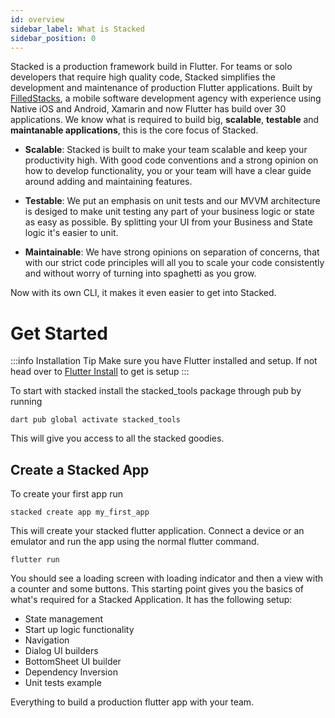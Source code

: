 ```yaml
---
id: overview
sidebar_label: What is Stacked
sidebar_position: 0
---
```


Stacked is a production framework build in Flutter. For teams or solo developers that require high quality code, Stacked simplifies the development and maintenance of production Flutter applications. Built by [FilledStacks](https://www.youtube.com/filledstacks), a mobile software development agency with experience using Native iOS and Android, Xamarin and now Flutter has build over 30 applications. We know what is required to build big, **scalable**, **testable** and **maintanable applications**, this is the core focus of Stacked.

- **Scalable**: Stacked is built to make your team scalable and keep your productivity high. With good code conventions and a strong opinion on how to develop functionality, you or your team will have a clear guide around adding and maintaining features.

- **Testable**: We put an emphasis on unit tests and our MVVM architecture is desiged to make unit testing any part of your business logic or state as easy as possible. By splitting your UI from your Business and State logic it's easier to unit. 

- **Maintainable**: We have strong opinions on separation of concerns, that with our strict code principles will all you to scale your code consistently and without worry of turning into spaghetti as you grow.

Now with its own CLI, it makes it even easier to get into Stacked.


# Get Started

:::info Installation Tip
Make sure you have Flutter installed and setup. If not head over to [Flutter Install](https://docs.flutter.dev/get-started/install) to get is setup
:::

To start with stacked install the stacked_tools package through pub by running 

```shell
dart pub global activate stacked_tools
```

This will give you access to all the stacked goodies. 

## Create a Stacked App

To create your first app run 

```shell
stacked create app my_first_app
```

This will create your stacked flutter application. Connect a device or an emulator and run the app using the normal flutter command. 

```shell
flutter run
```

You should see a loading screen with loading indicator and then a view with a counter and some buttons. This starting point gives you the basics of what's required for a Stacked Application. It has the following setup:

- State management 
- Start up logic functionality
- Navigation
- Dialog UI builders
- BottomSheet UI builder
- Dependency Inversion
- Unit tests example

Everything to build a production flutter app with your team. 